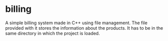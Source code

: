 # billing
A simple billing system made in C++ using file management.
The file provided with it stores the information about the products.
It has to be in the same directory in which the project is loaded.
